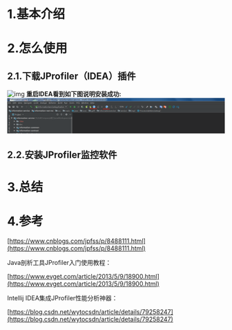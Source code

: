 # 1.基本介绍

# 2.怎么使用
## 2.1.下载JProfiler（IDEA）插件
![img](/static/image/微信截图\_20200418101304.png)
**重启IDEA看到如下图说明安装成功:**
![img](/static/image/微信截图_20200418101810.png)
## 2.2.安装JProfiler监控软件
# 3.总结

# 

# 4.参考

[https://www.cnblogs.com/jpfss/p/8488111.html](https://www.cnblogs.com/jpfss/p/8488111.html)

Java剖析工具JProfiler入门使用教程：

[https://www.evget.com/article/2013/5/9/18900.html](https://www.evget.com/article/2013/5/9/18900.html)

Intellij IDEA集成JProfiler性能分析神器：

[https://blog.csdn.net/wytocsdn/article/details/79258247](https://blog.csdn.net/wytocsdn/article/details/79258247)


